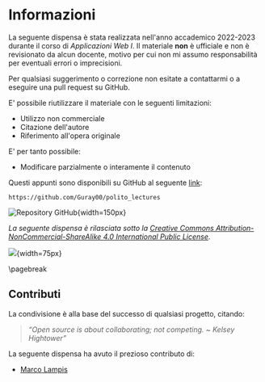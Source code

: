 # Informazioni

La seguente dispensa è stata realizzata nell'anno accademico 2022-2023 durante il corso di _Applicazioni Web I_. Il materiale **non** è ufficiale e non è revisionato da alcun docente, motivo per cui non mi assumo responsabilità per eventuali errori o imprecisioni.

Per qualsiasi suggerimento o correzione non esitate a contattarmi o a eseguire una pull request su GitHub.

E' possibile riutilizzare il materiale con le seguenti limitazioni:

- Utilizzo non commerciale
- Citazione dell'autore
- Riferimento all'opera originale

E' per tanto possibile:

- Modificare parzialmente o interamente il contenuto

Questi appunti sono disponibili su GitHub al seguente [link](https://github.com/Guray00/polito_lectures):

```text
https://github.com/Guray00/polito_lectures
```

![Repository GitHub](../images/00_qrcode.png){width=150px}

_La seguente dispensa è rilasciata sotto la [Creative Commons Attribution-NonCommercial-ShareAlike 4.0 International Public License](https://creativecommons.org/licenses/by-nc-sa/4.0/legalcode)_.

![](../images/00_license.png){width=75px}

\pagebreak

## Contributi

La condivisione è alla base del successo di qualsiasi progetto, citando:

> _“Open source is about collaborating; not competing. ~ Kelsey Hightower”_

La seguente dispensa ha avuto il prezioso contributo di:

- [Marco Lampis](https://github.com/guray00/)
